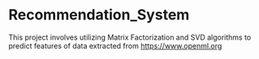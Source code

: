 # Recommendation_System
This project involves utilizing Matrix Factorization and SVD algorithms to predict features of data extracted from https://www.openml.org
